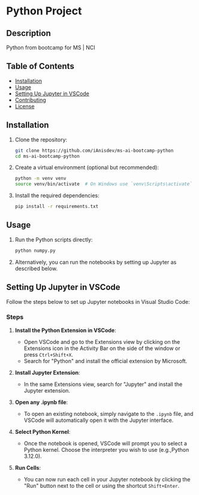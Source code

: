 # Python Project

## Description

Python from bootcamp for MS | NCI

## Table of Contents

- [Installation](#installation)
- [Usage](#usage)
- [Setting Up Jupyter in VSCode](#setting-up-jupyter-in-vscode)
- [Contributing](#contributing)
- [License](#license)

## Installation

1. Clone the repository:

    ```bash
    git clone https://github.com/iAnisdev/ms-ai-bootcamp-python
    cd ms-ai-bootcamp-python
    ```

2. Create a virtual environment (optional but recommended):

    ```bash
    python -m venv venv
    source venv/bin/activate  # On Windows use `venv\Scripts\activate`
    ```

3. Install the required dependencies:

    ```bash
    pip install -r requirements.txt
    ```

## Usage

1. Run the Python scripts directly:

    ```bash
    python numpy.py
    ```

2. Alternatively, you can run the notebooks by setting up Jupyter as described below.

## Setting Up Jupyter in VSCode

Follow the steps below to set up Jupyter notebooks in Visual Studio Code:

### Steps

1. **Install the Python Extension in VSCode**:
    - Open VSCode and go to the Extensions view by clicking on the Extensions icon in the Activity Bar on the side of the window or press `Ctrl+Shift+X`.
    - Search for "Python" and install the official extension by Microsoft.

2. **Install Jupyter Extension**:
    - In the same Extensions view, search for "Jupyter" and install the Jupyter extension.

4. **Open any .ipynb file**:
    - To open an existing notebook, simply navigate to the `.ipynb` file, and VSCode will automatically open it with the Jupyter interface.

5. **Select Python Kernel**:
    - Once the notebook is opened, VSCode will prompt you to select a Python kernel. Choose the interpreter you wish to use (e.g.,Python 3.12.0).

6. **Run Cells**:
    - You can now run each cell in your Jupyter notebook by clicking the "Run" button next to the cell or using the shortcut `Shift+Enter`.

